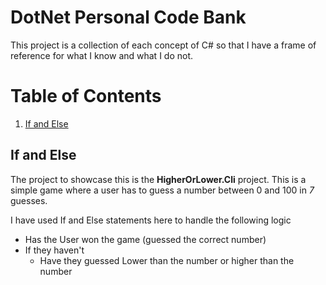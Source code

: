 # DotNet Personal Code Bank

This project is a collection of each concept of C# so that I have a frame of reference for
what I know and what I do not.

# Table of Contents

1. [If and Else](#if_and_else)


## If and Else <a name="if_and_else"></a>

The project to showcase this is the **HigherOrLower.Cli** project. This is a simple
game where a user has to guess a number between 0 and 100 in *7* guesses.

I have used If and Else statements here to handle the following logic

- Has the User won the game (guessed the correct number)
- If they haven't
	- Have they guessed Lower than the number or higher than the number